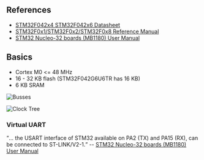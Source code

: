 ## References

* [STM32F042x4 STM32F042x6 Datasheet](https://www.st.com/resource/en/datasheet/stm32f042g6.pdf)
* [STM32F0x1/STM32F0x2/STM32F0x8 Reference Manual](https://www.st.com/resource/en/reference_manual/rm0091-stm32f0x1stm32f0x2stm32f0x8-advanced-armbased-32bit-mcus-stmicroelectronics.pdf)
* [STM32 Nucleo-32 boards (MB1180) User Manual](https://www.st.com/resource/en/user_manual/um1956-stm32-nucleo32-boards-mb1180-stmicroelectronics.pdf)

## Basics
* Cortex M0 &lt;= 48 MHz
* 16 - 32 KB flash (STM32F042G6U6TR has 16 KB)
* 6 KB SRAM

![Busses](##IMG_DIR##/../STM32f04x_busses.png)

![Clock Tree](##IMG_DIR##/../STM32f04x_clock_tree.png)

### Virtual UART
<q>... the USART interface of STM32 available on PA2 (TX) and PA15
(RX), can be connected to ST-LINK/V2-1.</q> -- [STM32 Nucleo-32 boards (MB1180) User Manual](https://www.st.com/resource/en/user_manual/um1956-stm32-nucleo32-boards-mb1180-stmicroelectronics.pdf)


